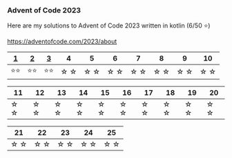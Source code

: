 ### Advent of Code 2023

Here are my solutions to Advent of Code 2023 written in kotlin (6/50 ⭐)

https://adventofcode.com/2023/about


| [1](src/main/kotlin/Day01.kt) | [2](src/main/kotlin/Day02.kt) | [3](src/main/kotlin/Day03.kt) | 4 | 5 | 6 | 7 | 8 | 9 | 10 |
|----|----|-------------------------------|---|---|---|---|-----|-----|-----|
| ⭐⭐ | ⭐⭐ | ⭐⭐                           | ☆ ☆ | ☆ ☆ | ☆ ☆ | ☆ ☆ | ☆ ☆ | ☆ ☆ | ☆ ☆ |


| 11 | 12 | 13 | 14 | 15 | 16 | 17 | 18 | 19 | 20 |
|-----|-----|-----|-----|-----|-----|-----|-----|-----|-----|
| ☆ ☆ | ☆ ☆ | ☆ ☆ | ☆ ☆ | ☆ ☆ | ☆ ☆ | ☆ ☆ | ☆ ☆ | ☆ ☆ | ☆ ☆ |

| 21 | 22 | 23 | 24 | 25 |
|----|----|----|----|----|
| ☆ ☆ | ☆ ☆ | ☆ ☆ | ☆ ☆ | ☆ ☆ |
